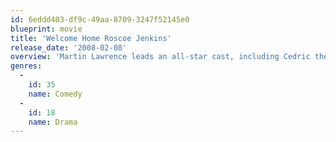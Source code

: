 ```yaml
---
id: 6eddd403-df9c-49aa-8709-3247f52145e0
blueprint: movie
title: 'Welcome Home Roscoe Jenkins'
release_date: '2008-02-08'
overview: 'Martin Lawrence leads an all-star cast, including Cedric the Entertainer, Mo''Nique, and Mike Epps, in the hit comedy "Welcome Home Roscoe Jenkins." When a celebrated TV show host (Lawrence) returns to his hometown in the South, his family is there to remind him that going home is no vacation! It''s one outrageous predicament after another when big-city attitude and small-town values collide in this hysterical comedy critics are praising for its "over-the-top hilarity!" (Roger Moore, Orlando Sentinel).'
genres:
  -
    id: 35
    name: Comedy
  -
    id: 18
    name: Drama
---
```

